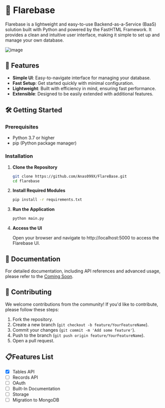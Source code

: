 # 🚀 Flarebase

Flarebase is a lightweight and easy-to-use Backend-as-a-Service (BaaS) solution built with Python and powered by the FastHTML Framework. It provides a clean and intuitive user interface, making it simple to set up and manage your own database.

![image](https://github.com/user-attachments/assets/3f0c5868-b98d-40ea-b302-a5876d246f28)

## 🌟 Features
- **Simple UI**: Easy-to-navigate interface for managing your database.
- **Fast Setup**: Get started quickly with minimal configuration.
- **Lightweight**: Built with efficiency in mind, ensuring fast performance.
- **Extensible**: Designed to be easily extended with additional features.


## 🛠️ Getting Started

### Prerequisites
- Python 3.7 or higher
- pip (Python package manager)

### Installation

1. **Clone the Repository**
   ```bash
   git clone https://github.com/Anas099X/FlareBase.git
   cd flarebase
2. **Install Required Modules**
     ```bash
     pip install -r requirements.txt
3. **Run the Application**
   ```bash
   python main.py
4. **Access the UI**

   Open your browser and navigate to http://localhost:5000 to access the Flarebase UI.

## 📖 Documentation

For detailed documentation, including API references and advanced usage, please refer to the [Coming Soon]().


## 🤝 Contributing

We welcome contributions from the community! If you'd like to contribute, please follow these steps:

1. Fork the repository.
2. Create a new branch (`git checkout -b feature/YourFeatureName`).
3. Commit your changes (`git commit -m 'Add some feature'`).
4. Push to the branch (`git push origin feature/YourFeatureName`).
5. Open a pull request.

## 📋Features List

- [x] Tables API
- [ ] Records API
- [ ] OAuth
- [ ] Built-In Documentation
- [ ] Storage
- [ ] Migration to MongoDB
